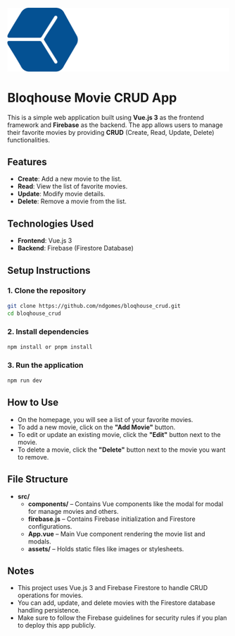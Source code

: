 ![](./src/assets/logo.svg)

# Bloqhouse Movie CRUD App

This is a simple web application built using **Vue.js 3** as the frontend framework and **Firebase** as the backend. The app allows users to manage their favorite movies by providing **CRUD** (Create, Read, Update, Delete) functionalities.

## Features

- **Create**: Add a new movie to the list.
- **Read**: View the list of favorite movies.
- **Update**: Modify movie details.
- **Delete**: Remove a movie from the list.

## Technologies Used

- **Frontend**: Vue.js 3
- **Backend**: Firebase (Firestore Database)

## Setup Instructions

### 1. Clone the repository

```bash
git clone https://github.com/ndgomes/bloqhouse_crud.git
cd bloqhouse_crud
```

### 2. Install dependencies

```bash
npm install or pnpm install
```

### 3. Run the application

```bash
npm run dev
```

## How to Use

- On the homepage, you will see a list of your favorite movies.
- To add a new movie, click on the **"Add Movie"** button.
- To edit or update an existing movie, click the **"Edit"** button next to the movie.
- To delete a movie, click the **"Delete"** button next to the movie you want to remove.

## File Structure

- **src/**
  - **components/** – Contains Vue components like the modal for modal for manage movies and others.
  - **firebase.js** – Contains Firebase initialization and Firestore configurations.
  - **App.vue** – Main Vue component rendering the movie list and modals.
  - **assets/** – Holds static files like images or stylesheets.

## Notes

- This project uses Vue.js 3 and Firebase Firestore to handle CRUD operations for movies.
- You can add, update, and delete movies with the Firestore database handling persistence.
- Make sure to follow the Firebase guidelines for security rules if you plan to deploy this app publicly.

